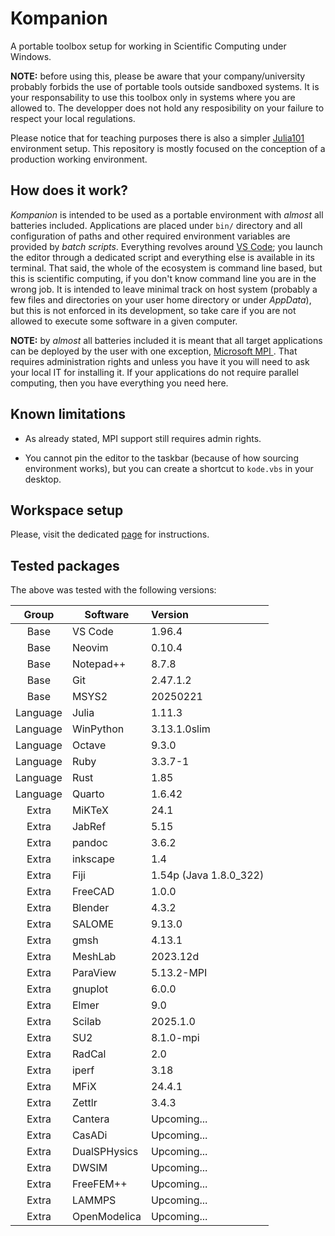 # Kompanion

A portable toolbox setup for working in Scientific Computing under Windows.

**NOTE:** before using this, please be aware that your company/university probably forbids the use of portable tools outside sandboxed systems. It is your responsability to use this toolbox only in systems where you are allowed to. The developper does not hold any resposibility on your failure to respect your local regulations.

Please notice that for teaching purposes there is also a simpler [Julia101](https://github.com/wallytutor/julia101) environment setup. This repository is mostly focused on the conception of a production working environment.

## How does it work?

*Kompanion* is intended to be used as a portable environment with *almost* all batteries included. Applications are placed under `bin/` directory and all configuration of paths and other required environment variables are provided by *batch scripts*. Everything revolves around [VS Code](https://code.visualstudio.com/download); you launch the editor through a dedicated script and everything else is available in its terminal. That said, the whole of the ecosystem is command line based, but this is scientific computing, if you don't know command line you are in the wrong job. It is intended to leave minimal track on host system (probably a few files and directories on your user home directory or under *AppData*), but this is not enforced in its development, so take care if you are not allowed to execute some software in a given computer.

**NOTE:** by *almost* all batteries included it is meant that all target applications can be deployed by the user with one exception, [Microsoft MPI ](https://learn.microsoft.com/en-us/message-passing-interface/microsoft-mpi). That requires administration rights and unless you have it you will need to ask your local IT for installing it. If your applications do not require parallel computing, then you have everything you need here.

## Known limitations

- As already stated, MPI support still requires admin rights.

- You cannot pin the editor to the taskbar (because of how sourcing environment works), but you can create a shortcut to `kode.vbs` in your desktop.

## Workspace setup

Please, visit the dedicated [page](docs/setup-general.md) for instructions.

## Tested packages

The above was tested with the following versions:

| Group    | Software       | Version               |
|:--------:|----------------|:----------------------|
| Base     | VS Code        | 1.96.4                |
| Base     | Neovim         | 0.10.4                |
| Base     | Notepad++      | 8.7.8                 |
| Base     | Git            | 2.47.1.2              |
| Base     | MSYS2          | 20250221              |
| Language | Julia          | 1.11.3                |
| Language | WinPython      | 3.13.1.0slim          |
| Language | Octave         | 9.3.0                 |
| Language | Ruby           | 3.3.7-1               |
| Language | Rust           | 1.85                  |
| Language | Quarto         | 1.6.42                |
| Extra    | MiKTeX         | 24.1                  |
| Extra    | JabRef         | 5.15                  |
| Extra    | pandoc         | 3.6.2                 |
| Extra    | inkscape       | 1.4                   |
| Extra    | Fiji           | 1.54p (Java 1.8.0_322)|
| Extra    | FreeCAD        | 1.0.0                 |
| Extra    | Blender        | 4.3.2                 |
| Extra    | SALOME         | 9.13.0                |
| Extra    | gmsh           | 4.13.1                |
| Extra    | MeshLab        | 2023.12d              |
| Extra    | ParaView       | 5.13.2-MPI            |
| Extra    | gnuplot        | 6.0.0                 |
| Extra    | Elmer          | 9.0                   |
| Extra    | Scilab         | 2025.1.0              |
| Extra    | SU2            | 8.1.0-mpi             |
| Extra    | RadCal         | 2.0                   |
| Extra    | iperf          | 3.18                  |
| Extra    | MFiX           | 24.4.1                |
| Extra    | Zettlr         | 3.4.3                 |
| Extra    | Cantera        | Upcoming...           |
| Extra    | CasADi         | Upcoming...           |
| Extra    | DualSPHysics   | Upcoming...           |
| Extra    | DWSIM          | Upcoming...           |
| Extra    | FreeFEM++      | Upcoming...           |
| Extra    | LAMMPS         | Upcoming...           |
| Extra    | OpenModelica   | Upcoming...           |
